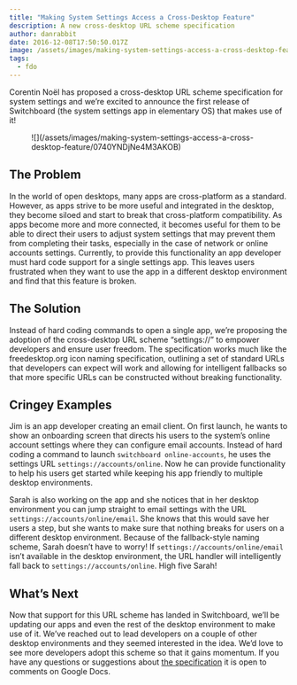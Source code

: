 ```yaml
---
title: "Making System Settings Access a Cross-Desktop Feature"
description: A new cross-desktop URL scheme specification
author: danrabbit
date: 2016-12-08T17:50:50.017Z
image: /assets/images/making-system-settings-access-a-cross-desktop-feature/0740YNDjNe4M3AKOB
tags:
  - fdo
---
```


Corentin Noël has proposed a cross-desktop URL scheme specification for system settings and we’re excited to announce the first release of Switchboard (the system settings app in elementary OS) that makes use of it!

<figure markdown="1">
![](/assets/images/making-system-settings-access-a-cross-desktop-feature/0740YNDjNe4M3AKOB)
</figure>

## The Problem

In the world of open desktops, many apps are cross-platform as a standard. However, as apps strive to be more useful and integrated in the desktop, they become siloed and start to break that cross-platform compatibility. As apps become more and more connected, it becomes useful for them to be able to direct their users to adjust system settings that may prevent them from completing their tasks, especially in the case of network or online accounts settings. Currently, to provide this functionality an app developer must hard code support for a single settings app. This leaves users frustrated when they want to use the app in a different desktop environment and find that this feature is broken.

## The Solution

Instead of hard coding commands to open a single app, we’re proposing the adoption of the cross-desktop URL scheme “settings://” to empower developers and ensure user freedom. The specification works much like the freedesktop.org icon naming specification, outlining a set of standard URLs that developers can expect will work and allowing for intelligent fallbacks so that more specific URLs can be constructed without breaking functionality.

## Cringey Examples

Jim is an app developer creating an email client. On first launch, he wants to show an onboarding screen that directs his users to the system’s online account settings where they can configure email accounts. Instead of hard coding a command to launch `switchboard online-accounts`, he uses the settings URL `settings://accounts/online`. Now he can provide functionality to help his users get started while keeping his app friendly to multiple desktop environments.

Sarah is also working on the app and she notices that in her desktop environment you can jump straight to email settings with the URL `settings://accounts/online/email`. She knows that this would save her users a step, but she wants to make sure that nothing breaks for users on a different desktop environment. Because of the fallback-style naming scheme, Sarah doesn’t have to worry! If `settings://accounts/online/email` isn’t available in the desktop environment, the URL handler will intelligently fall back to `settings://accounts/online`. High five Sarah!

## What’s Next

Now that support for this URL scheme has landed in Switchboard, we’ll be updating our apps and even the rest of the desktop environment to make use of it. We’ve reached out to lead developers on a couple of other desktop environments and they seemed interested in the idea. We’d love to see more developers adopt this scheme so that it gains momentum. If you have any questions or suggestions about [the specification](https://docs.google.com/document/d/1N0uqNtVXEFn3cLgNMeN75mP_dpMpCco-7uw5PKow-_Q/edit?usp=sharing) it is open to comments on Google Docs.

